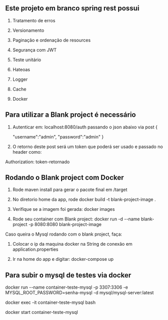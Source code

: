 
Este projeto em branco spring rest possui
-------------

1) Tratamento de erros

2) Versionamento

3) Paginação e ordenação de resources

4) Segurança com JWT

6) Teste unitário

7) Hateoas

8) Logger

9) Cache

10) Docker


Para utilizar a Blank project é necessário
-------------

1) Autenticar em: localhost:8080/auth passando o json abaixo via post
{
	
	"username":"admin",
	"password":"admin"
}

2) O retorno deste post será um token que poderá ser usado e passado no header como:

Authorization: token-retornado


Rodando o Blank project com Docker
-------------

1) Rode maven install para gerar o pacote final em /target

2) No diretorio home da app, rode docker build -t blank-project-image .

3) Verifique se a imagem foi gerada: docker images

4) Rode seu container com Blank project: docker run -d --name blank-project -p 8080:8080 blank-project-image


Caso queira o Mysql rodando com o blank project, faça:

1) Colocar o ip da maquina docker na String de conexão em application.properties

2) Ir na home do app e digitar: docker-compose up


Para subir o mysql de testes via docker
-------------

docker run --name container-teste-mysql  -p 3307:3306 -e MYSQL_ROOT_PASSWORD=senha-mysql -d mysql/mysql-server:latest

docker exec -it container-teste-mysql bash

docker start container-teste-mysql

